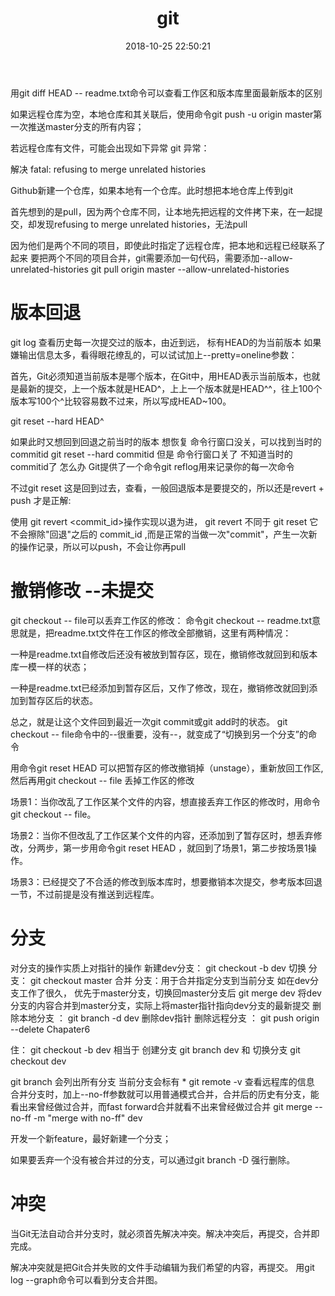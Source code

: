 ﻿---
title: git
date: 2018-10-25 22:50:21
categories: "工具"
tags:
    - git
    - 工具
description: git学习

---


用git diff HEAD -- readme.txt命令可以查看工作区和版本库里面最新版本的区别

如果远程仓库为空，本地仓库和其关联后，使用命令git push -u origin master第一次推送master分支的所有内容；

若远程仓库有文件，可能会出现如下异常
git 异常：

解决  fatal: refusing to merge unrelated histories

Github新建一个仓库，如果本地有一个仓库。此时想把本地仓库上传到git

首先想到的是pull，因为两个仓库不同，让本地先把远程的文件拷下来，在一起提交，却发现refusing to merge unrelated histories，无法pull


因为他们是两个不同的项目，即使此时指定了远程仓库，把本地和远程已经联系了起来  要把两个不同的项目合并，git需要添加一句代码，需要添加--allow-unrelated-histories
git pull origin master --allow-unrelated-histories


# 版本回退
git log 查看历史每一次提交过的版本，由近到远， 标有HEAD的为当前版本
如果嫌输出信息太多，看得眼花缭乱的，可以试试加上--pretty=oneline参数：

首先，Git必须知道当前版本是哪个版本，在Git中，用HEAD表示当前版本，也就是最新的提交，上一个版本就是HEAD^，上上一个版本就是HEAD^^，往上100个版本写100个^比较容易数不过来，所以写成HEAD~100。

git reset --hard HEAD^

如果此时又想回到回退之前当时的版本 想恢复 命令行窗口没关，可以找到当时的commitid
git reset --hard commitid
但是 命令行窗口关了 不知道当时的commitid了 怎么办
Git提供了一个命令git reflog用来记录你的每一次命令

不过git reset 这是回到过去，查看，一般回退版本是要提交的，所以还是revert + push 才是正解:

使用 git revert <commit_id>操作实现以退为进，
git revert 不同于 git reset  它不会擦除"回退"之后的 commit_id ,而是正常的当做一次"commit"，产生一次新的操作记录，所以可以push，不会让你再pull


# 撤销修改  --未提交
git checkout -- file可以丢弃工作区的修改：
命令git checkout -- readme.txt意思就是，把readme.txt文件在工作区的修改全部撤销，这里有两种情况：

一种是readme.txt自修改后还没有被放到暂存区，现在，撤销修改就回到和版本库一模一样的状态；

一种是readme.txt已经添加到暂存区后，又作了修改，现在，撤销修改就回到添加到暂存区后的状态。

总之，就是让这个文件回到最近一次git commit或git add时的状态。
git checkout -- file命令中的--很重要，没有--，就变成了“切换到另一个分支”的命令



用命令git reset HEAD <file>可以把暂存区的修改撤销掉（unstage），重新放回工作区,然后再用git checkout -- file 丢掉工作区的修改


场景1：当你改乱了工作区某个文件的内容，想直接丢弃工作区的修改时，用命令git checkout -- file。

场景2：当你不但改乱了工作区某个文件的内容，还添加到了暂存区时，想丢弃修改，分两步，第一步用命令git reset HEAD <file>，就回到了场景1，第二步按场景1操作。

场景3：已经提交了不合适的修改到版本库时，想要撤销本次提交，参考版本回退一节，不过前提是没有推送到远程库。



# 分支
对分支的操作实质上对指针的操作
新建dev分支： git checkout -b dev
切换   分支： git checkout master
合并    分支：用于合并指定分支到当前分支 如在dev分支工作了很久， 优先于master分支，切换回master分支后 git merge dev 将dev分支的内容合并到master分支，实际上将master指针指向dev分支的最新提交
删除本地分支   ：  git branch -d dev 删除dev指针
删除远程分支 ： git push origin --delete Chapater6   

住： git checkout -b dev 相当于 创建分支 git branch dev 和 切换分支 git checkout dev

git branch 会列出所有分支 当前分支会标有 *
git remote -v 查看远程库的信息
合并分支时，加上--no-ff参数就可以用普通模式合并，合并后的历史有分支，能看出来曾经做过合并，而fast forward合并就看不出来曾经做过合并
git merge --no-ff -m "merge with no-ff" dev


开发一个新feature，最好新建一个分支；

如果要丢弃一个没有被合并过的分支，可以通过git branch -D <name>强行删除。


# 冲突
当Git无法自动合并分支时，就必须首先解决冲突。解决冲突后，再提交，合并即完成。

解决冲突就是把Git合并失败的文件手动编辑为我们希望的内容，再提交。
用git log --graph命令可以看到分支合并图。





